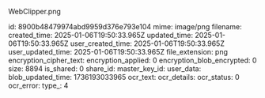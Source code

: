 WebClipper.png

id: 8900b48479974abd9959d376e793e104
mime: image/png
filename: 
created_time: 2025-01-06T19:50:33.965Z
updated_time: 2025-01-06T19:50:33.965Z
user_created_time: 2025-01-06T19:50:33.965Z
user_updated_time: 2025-01-06T19:50:33.965Z
file_extension: png
encryption_cipher_text: 
encryption_applied: 0
encryption_blob_encrypted: 0
size: 8894
is_shared: 0
share_id: 
master_key_id: 
user_data: 
blob_updated_time: 1736193033965
ocr_text: 
ocr_details: 
ocr_status: 0
ocr_error: 
type_: 4